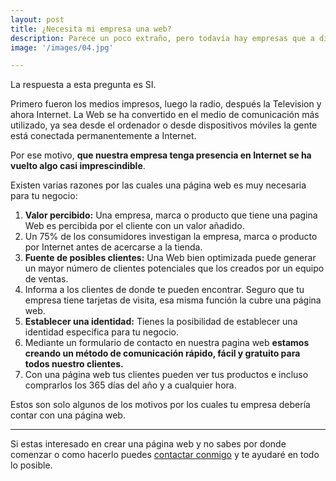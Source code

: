 ```yaml
---
layout: post
title: ¿Necesita mi empresa una web?
description: Parece un poco extraño, pero todavía hay empresas que a día de hoy nos hacen esta pregunta.
image: '/images/04.jpg'

---
```

La respuesta a esta pregunta es SI.

Primero fueron los medios impresos, luego la radio, después la Television y ahora Internet. La Web se ha convertido en el medio de comunicación más utilizado, ya sea desde el ordenador o desde dispositivos móviles la gente está conectada permanentemente a Internet.

Por ese motivo, **que nuestra empresa tenga presencia en Internet se ha vuelto algo casi imprescindible**.

Existen varias razones por las cuales una página web es muy necesaria para tu negocio:

1. **Valor percibido:** Una empresa, marca o producto que tiene una pagina Web es percibida por el cliente con un valor añadido.
2. Un 75% de los consumidores investigan la empresa, marca o producto por Internet antes de acercarse a la tienda.
3. **Fuente de posibles clientes:** Una Web bien optimizada puede generar un mayor número de clientes potenciales que los creados por un equipo de ventas.
4. Informa a los clientes de donde te pueden encontrar. Seguro que tu empresa tiene tarjetas de visita, esa misma función la cubre una página web.
5. **Establecer una identidad:** Tienes la posibilidad de establecer una identidad especifica para tu negocio.
6. Mediante un formulario de contacto en nuestra pagina web **estamos creando un método de comunicación rápido, fácil y gratuito para todos nuestro clientes.**
7. Con una página web tus clientes pueden ver tus productos e incluso comprarlos los 365 días del año y a cualquier hora.

Estos son solo algunos de los motivos por los cuales tu empresa debería contar con una página web.

---

Si estas interesado en crear una página web y no sabes por donde comenzar o como hacerlo puedes [contactar conmigo](https://ajra.es/contacto) y te ayudaré en todo lo posible.